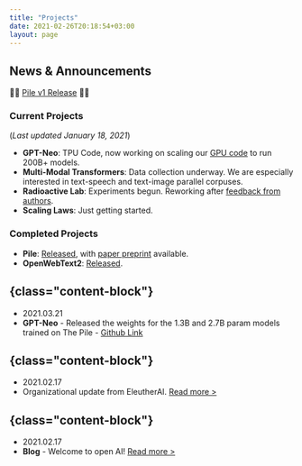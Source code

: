 ```yaml
---
title: "Projects"
date: 2021-02-26T20:18:54+03:00
layout: page
---
```



## News & Announcements

🔔🔔 [Pile v1 Release](https://twitter.com/nabla_theta/status/1345130408170541056?s=20) 🔔🔔

### Current Projects
(*Last updated January 18, 2021*)
* __GPT-Neo__: TPU Code, now working on scaling our [GPU code](https://github.com/EleutherAI/gpt-neox) to run 200B+ models.
* __Multi-Modal Transformers__: Data collection underway. We are especially interested in text-speech and text-image parallel corpuses.
* __Radioactive Lab__: Experiments begun. Reworking after [feedback from authors](https://github.com/facebookresearch/radioactive_data/issues/3).
* __Scaling Laws__: Just getting started.

### Completed Projects
* __Pile__: [Released](https://pile.eleuther.ai/), with [paper preprint](https://arxiv.org/abs/2101.00027) available.
* __OpenWebText2__: [Released](https://openwebtext2.readthedocs.io/en/latest/).

## {class="content-block"}
- 2021.03.21
- **GPT-Neo**  - Released the weights for the 1.3B and 2.7B param models trained on The Pile - [Github Link](https://github.com/EleutherAI/gpt-neo/) 

## {class="content-block"}
- 2021.02.17
- Organizational update from EleutherAI. [Read more >](https://blog.eleuther.ai/welcome-to-eleutherai/) 

## {class="content-block"}
- 2021.02.17
- **Blog** - Welcome to open AI! [Read more >](https://blog.eleuther.ai/welcome-to-eleutherai/) 
